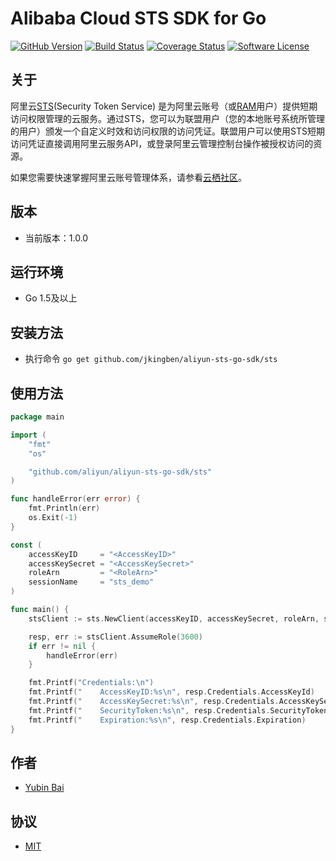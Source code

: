 # Alibaba Cloud STS SDK for Go

[![GitHub Version](https://badge.fury.io/gh/baiyubin%2Faliyun-sts-go-sdk.svg)](https://badge.fury.io/gh/baiyubin%2Faliyun-sts-go-sdk)
[![Build Status](https://travis-ci.org/baiyubin/aliyun-sts-go-sdk.svg?branch=master)](https://travis-ci.org/baiyubin/aliyun-sts-go-sdk)
[![Coverage Status](https://coveralls.io/repos/github/baiyubin/aliyun-sts-go-sdk/badge.svg?branch=master)](https://coveralls.io/github/baiyubin/aliyun-sts-go-sdk?branch=master)
[![Software License](https://img.shields.io/badge/license-MIT-brightgreen.svg)](LICENSE)

## 关于
阿里云[STS](https://help.aliyun.com/document_detail/28756.html)(Security Token Service) 是为阿里云账号（或[RAM](https://help.aliyun.com/document_detail/28627.html)用户）提供短期访问权限管理的云服务。通过STS，您可以为联盟用户（您的本地账号系统所管理的用户）颁发一个自定义时效和访问权限的访问凭证。联盟用户可以使用STS短期访问凭证直接调用阿里云服务API，或登录阿里云管理控制台操作被授权访问的资源。

如果您需要快速掌握阿里云账号管理体系，请参看[云栖社区](https://yq.aliyun.com/articles/57895)。

## 版本
- 当前版本：1.0.0

## 运行环境
- Go 1.5及以上

## 安装方法
- 执行命令 `go get github.com/jkingben/aliyun-sts-go-sdk/sts`

## 使用方法
```go
package main

import (
	"fmt"
	"os"

	"github.com/aliyun/aliyun-sts-go-sdk/sts"
)

func handleError(err error) {
	fmt.Println(err)
	os.Exit(-1)
}

const (
	accessKeyID     = "<AccessKeyID>"
	accessKeySecret = "<AccessKeySecret>"
	roleArn         = "<RoleArn>"
	sessionName     = "sts_demo"
)

func main() {
	stsClient := sts.NewClient(accessKeyID, accessKeySecret, roleArn, sessionName)

	resp, err := stsClient.AssumeRole(3600)
	if err != nil {
		handleError(err)
	}

	fmt.Printf("Credentials:\n")
	fmt.Printf("    AccessKeyID:%s\n", resp.Credentials.AccessKeyId)
	fmt.Printf("    AccessKeySecret:%s\n", resp.Credentials.AccessKeySecret)
	fmt.Printf("    SecurityToken:%s\n", resp.Credentials.SecurityToken)
	fmt.Printf("    Expiration:%s\n", resp.Credentials.Expiration)
}
```

## 作者
- [Yubin Bai](https://github.com/baiyubin)

## 协议
- [MIT](https://github.com/aliyun/aliyun-sts-go-sdk/blob/master/LICENSE)
